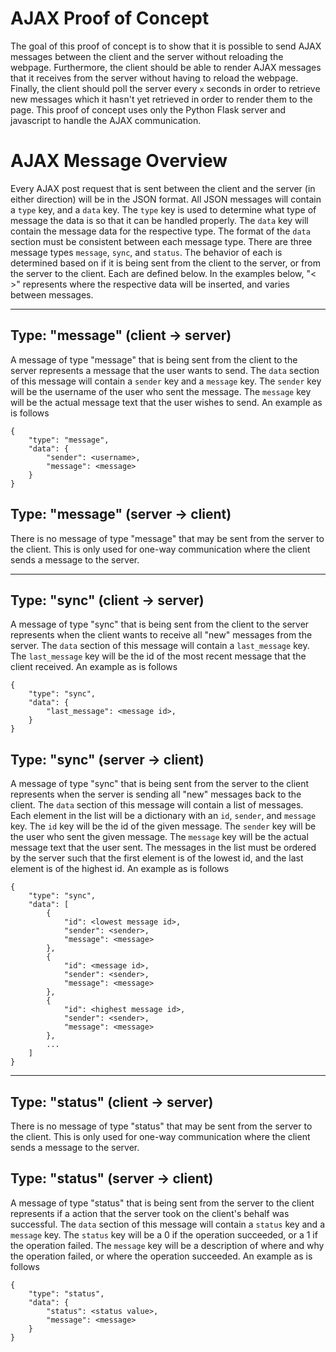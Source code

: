 # AJAX Proof of Concept

The goal of this proof of concept is to show that it is possible to send AJAX 
messages between the client and the server without reloading the webpage. 
Furthermore, the client should be able to render AJAX messages that it receives 
from the server without having to reload the webpage. Finally, the client should 
poll the server every `x` seconds in order to retrieve new messages which it 
hasn't yet retrieved in order to render them to the page. This proof of concept 
uses only the Python Flask server and javascript to handle the AJAX 
communication.

# AJAX Message Overview

Every AJAX post request that is sent between the client and the server (in 
either direction) will be in the JSON format. All JSON messages will contain a 
`type` key, and a `data` key. The `type` key is used to determine what type of 
message the data is so that it can be handled properly. The `data` key will 
contain the message data for the respective type. The format of the `data` 
section must be consistent between each message type. There are three message 
types `message`, `sync`, and `status`. The behavior of each is determined based 
on if it is being sent from the client to the server, or from the server to the 
client. Each are defined below. In the examples below, "< >" represents where 
the respective data will be inserted, and varies between messages.

---

## Type: "message" (client -> server)

A message of type "message" that is being sent from the client to the server 
represents a message that the user wants to send. The `data` section of this 
message will contain a `sender` key and a `message` key. The `sender` key will 
be the username of the user who sent the message. The `message` key will be the 
actual message text that the user wishes to send. An example as is follows

```
{
	"type": "message",
	"data": {
		"sender": <username>,
		"message": <message>
	}
}
```

## Type: "message" (server -> client)

There is no message of type "message" that may be sent from the server to the 
client. This is only used for one-way communication where the client sends a 
message to the server.

---

## Type: "sync" (client -> server)

A message of type "sync" that is being sent from the client to the server 
represents when the client wants to receive all "new" messages from the server. 
The `data` section of this message will contain a `last_message` key. The 
`last_message` key will be the id of the most recent message that the client 
received. An example as is follows

```
{
	"type": "sync",
	"data": {
		"last_message": <message id>,
	}
}
```

## Type: "sync" (server -> client)

A message of type "sync" that is being sent from the server to the client 
represents when the server is sending all "new" messages back to the client. The 
`data` section of this message will contain a list of messages. Each element in 
the list will be a dictionary with an `id`, `sender`, and `message` key. The 
`id` key will be the id of the given message. The `sender` key will be the user 
who sent the given message. The `message` key will be the actual message text 
that the user sent. The messages in the list must be ordered by the server such 
that the first element is of the lowest id, and the last element is of the 
highest id. An example as is follows

```
{
	"type": "sync",
	"data": [
		{
			"id": <lowest message id>,
			"sender": <sender>,
			"message": <message>
		},
		{
			"id": <message id>,
			"sender": <sender>,
			"message": <message>
		},
		{
			"id": <highest message id>,
			"sender": <sender>,
			"message": <message>
		},
		...
	]
}
```

---

## Type: "status" (client -> server)

There is no message of type "status" that may be sent from the server to the 
client. This is only used for one-way communication where the client sends a 
message to the server.

## Type: "status" (server -> client)

A message of type "status" that is being sent from the server to the client 
represents if a action that the server took on the client's behalf was 
successful. The `data` section of this message will contain a `status` key and a 
`message` key. The `status` key will be a 0 if the operation succeeded, or a 1 
if the operation failed. The `message` key will be a description of where and 
why the operation failed, or where the operation succeeded. An example as is 
follows

```
{
	"type": "status",
	"data": {
		"status": <status value>,
		"message": <message>
	}
}
```

